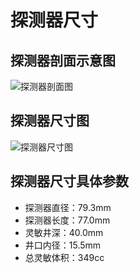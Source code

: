 # 探测器尺寸
## 探测器剖面示意图
![探测器剖面图](/assets/guide/HPGe1.png)
## 探测器尺寸图
![探测器尺寸图](/assets/guide/HPGe2.png)
## 探测器尺寸具体参数
- 探测器直径：79.3mm
- 探测器长度：77.0mm
- 灵敏井深：40.0mm
- 井口内径：15.5mm
- 总灵敏体积：349cc